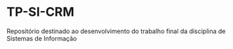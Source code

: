 # TP-SI-CRM
Repositório destinado ao desenvolvimento do trabalho final da disciplina de Sistemas de Informação
